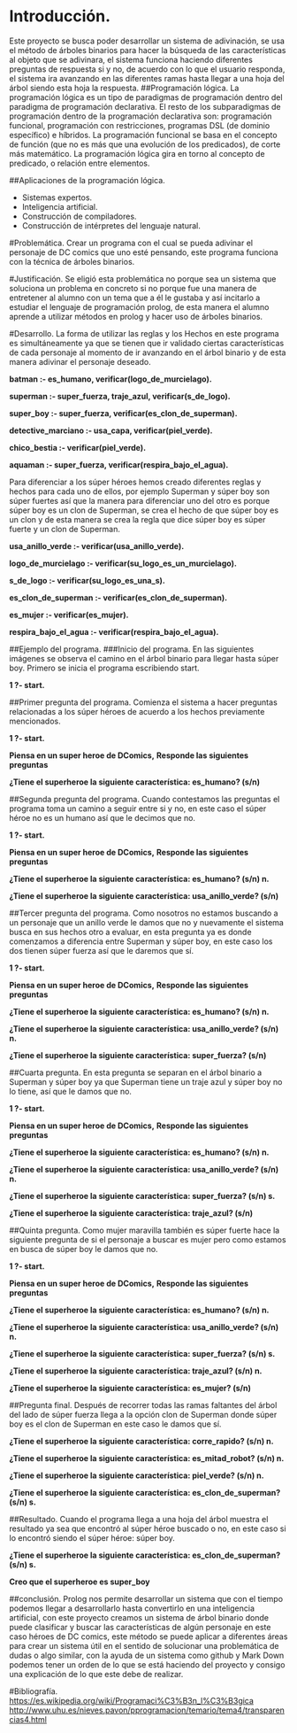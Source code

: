 
# Introducción.
Este proyecto se busca poder desarrollar un sistema de adivinación, se usa el método de árboles binarios para hacer la búsqueda de las características al objeto que se adivinara, el sistema funciona haciendo diferentes preguntas de respuesta si y no, de acuerdo con lo  que el usuario responda, el sistema ira avanzando en las diferentes ramas hasta llegar a una hoja del árbol siendo esta hoja la respuesta. 
##Programación lógica.
La programación lógica es un tipo de paradigmas de programación dentro del paradigma de programación declarativa. El resto de los subparadigmas de programación dentro de la programación declarativa son: programación funcional, programación con restricciones, programas DSL (de dominio específico) e híbridos. La programación funcional se basa en el concepto de función (que no es más que una evolución de los predicados), de corte más matemático. La programación lógica gira en torno al concepto de predicado, o relación entre elementos.

##Aplicaciones de la programación lógica.
* Sistemas expertos.
* Inteligencia artificial.
* Construcción de compiladores.
* Construcción de intérpretes del lenguaje natural.

#Problemática.
Crear un programa con el cual se pueda adivinar el personaje de DC comics que uno esté pensando, este programa funciona con la técnica de árboles binarios.

#Justificación.
Se eligió esta problemática no porque sea un sistema que soluciona un problema en concreto si no porque fue una manera de entretener al alumno con un tema que a él le gustaba y así incitarlo a estudiar el lenguaje de programación prolog, de esta manera el alumno aprende a utilizar métodos en prolog y hacer uso de árboles binarios.

#Desarrollo.
La forma de utilizar las reglas y los Hechos en este programa es simultáneamente ya que se tienen que ir validado ciertas características de cada personaje al momento de ir avanzando en el árbol binario y de esta manera adivinar el personaje deseado.

**batman :- es_humano, verificar(logo_de_murcielago).**
 
**superman :- super_fuerza, traje_azul, verificar(s_de_logo).**

**super_boy :- super_fuerza, verificar(es_clon_de_superman).**
 
**detective_marciano :- usa_capa, verificar(piel_verde).**
 
**chico_bestia :- verificar(piel_verde).**

 **aquaman :- super_fuerza, verificar(respira_bajo_el_agua).**


Para diferenciar a los súper héroes hemos creado diferentes reglas y hechos para cada uno de ellos, por ejemplo Superman y súper boy son súper fuertes así que la manera para diferenciar uno del otro es porque súper boy es un clon de Superman, se crea el hecho de que súper boy es un clon y de esta manera se crea la regla que dice súper boy es súper fuerte y un clon de Superman.

 **usa_anillo_verde :- verificar(usa_anillo_verde).**
 
 **logo_de_murcielago :- verificar(su_logo_es_un_murcielago).**
 
 **s_de_logo :- verificar(su_logo_es_una_s).**

 **es_clon_de_superman :- verificar(es_clon_de_superman).**
 
 **es_mujer :- verificar(es_mujer).**
 
 **respira_bajo_el_agua :- verificar(respira_bajo_el_agua).**


##Ejemplo del programa.
###Inicio del programa.
En las siguientes imágenes se observa el camino en el árbol binario para llegar hasta súper boy.
Primero se inicia el programa escribiendo start.

**1 ?- start.**

##Primer pregunta del programa.
Comienza el sistema a hacer preguntas relacionadas a los súper héroes de acuerdo a los hechos previamente mencionados.

**1 ?- start.**

**Piensa en un super heroe de DComics,**
**Responde las siguientes preguntas** 

**¿Tiene el superheroe la siguiente característica: es_humano? (s/n)** 

##Segunda pregunta del programa.
Cuando contestamos las preguntas el programa toma un camino a seguir entre si y no, en este caso el súper héroe no es un humano así que le decimos que no.

**1 ?- start.**

**Piensa en un super heroe de DComics,** 
**Responde las siguientes preguntas**

**¿Tiene el superheroe la siguiente característica: es_humano? (s/n) n.**

**¿Tiene el superheroe la siguiente característica: usa_anillo_verde? (s/n)** 



##Tercer pregunta del programa.
Como nosotros no estamos buscando a un personaje que un anillo verde le damos que no y nuevamente el sistema busca en sus hechos otro a evaluar, en esta pregunta ya es donde comenzamos a diferencia entre Superman y súper boy, en este caso los dos tienen súper fuerza así que le daremos que sí.

**1 ?- start.**

**Piensa en un super heroe de DComics,**
**Responde las siguientes preguntas**

**¿Tiene el superheroe la siguiente característica: es_humano? (s/n) n.**

**¿Tiene el superheroe la siguiente característica: usa_anillo_verde? (s/n) n.**

**¿Tiene el superheroe la siguiente característica: super_fuerza? (s/n)** 

##Cuarta pregunta.
En esta pregunta se separan en el árbol binario a Superman y súper boy ya que Superman tiene un traje azul y súper boy no lo tiene, así que le damos que no.


**1 ?- start.**

**Piensa en un super heroe de DComics,** 
**Responde las siguientes preguntas**

**¿Tiene el superheroe la siguiente característica: es_humano? (s/n) n.**

**¿Tiene el superheroe la siguiente característica: usa_anillo_verde? (s/n) n.**

**¿Tiene el superheroe la siguiente característica: super_fuerza? (s/n) s.**

**¿Tiene el superheroe la siguiente característica: traje_azul? (s/n)**

##Quinta pregunta.
Como mujer maravilla también es súper fuerte hace la siguiente pregunta de si el personaje a buscar es mujer pero como estamos en busca de súper boy le damos que no.

**1 ?- start.**

**Piensa en un super heroe de DComics,**
**Responde las siguientes preguntas**

**¿Tiene el superheroe la siguiente característica: es_humano? (s/n) n.**

**¿Tiene el superheroe la siguiente característica: usa_anillo_verde? (s/n) n.**

**¿Tiene el superheroe la siguiente característica: super_fuerza? (s/n) s.**

**¿Tiene el superheroe la siguiente característica: traje_azul? (s/n) n.**

**¿Tiene el superheroe la siguiente característica: es_mujer? (s/n)** 

##Pregunta final.
Después de recorrer todas las ramas faltantes del árbol del lado de súper fuerza llega a la opción clon de Superman donde súper boy es el clon de Superman en este caso le damos que sí.

**¿Tiene el superheroe la siguiente característica: corre_rapido? (s/n) n.**

**¿Tiene el superheroe la siguiente característica: es_mitad_robot? (s/n) n.**

**¿Tiene el superheroe la siguiente característica: piel_verde? (s/n) n.**

**¿Tiene el superheroe la siguiente característica: es_clon_de_superman? (s/n) s.**

##Resultado.
Cuando el programa llega a una hoja del árbol muestra el resultado ya sea que encontró al súper héroe buscado o no, en este caso si lo encontró siendo el súper héroe: súper boy.

**¿Tiene el superheroe la siguiente característica: es_clon_de_superman? (s/n) s.**

**Creo que el superheroe es super_boy**

##conclusión.
Prolog nos permite desarrollar un sistema que con el tiempo podemos llegar a desarrollarlo hasta convertirlo en una inteligencia artificial, con este proyecto creamos un sistema de árbol binario donde puede clasificar y buscar las características de algún personaje en este caso héroes de DC comics, este método se puede aplicar a diferentes áreas para crear un sistema útil en el sentido de solucionar una problemática de dudas o algo similar, con la ayuda de un sistema como github y Mark Down podemos tener un orden de lo que se está haciendo del proyecto y consigo una explicación de lo que este debe de realizar.

#Bibliografía.
https://es.wikipedia.org/wiki/Programaci%C3%B3n_l%C3%B3gica
http://www.uhu.es/nieves.pavon/pprogramacion/temario/tema4/transparencias4.html

